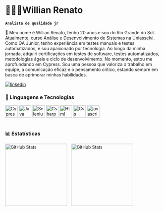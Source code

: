 # 👨🏻‍💻Willian Renato

**`Analista de qualidade jr`**

🧪 Meu nome é Willian Renato, tenho 20 anos e sou do Rio Grande do Sul. Atualmente, curso Análise e Desenvolvimento de Sistemas na Uniasselvi. Como QA Júnior, tenho experiência em testes manuais e testes automatizados, e sou apaixonado por tecnologia. Ao longo da minha jornada, adquiri certificações em testes de software, testes automatizados, metodologias ágeis e ciclo de desenvolvimento. No momento, estou me aprofundando em Cypress. Sou uma pessoa que valoriza o trabalho em equipe, a comunicação eficaz e o pensamento crítico, estando sempre em busca de aprimorar minhas habilidades.

[![linkedin](https://img.shields.io/badge/LinkedIn-0077B5?style=for-the-badge&logo=linkedin&logoColor=white)](https://www.linkedin.com/in/willian-renato-rodrigues-pereira-911b10200)

### 🤖 Linguagens e Tecnologias

<div style="display: inline_block">
 <img align="center" alt="Cypress" src="https://skillicons.dev/icons?i=cypress&theme=light" height="40" alt="cypress logo"  />
 <img align="center" alt="Java" src="https://skillicons.dev/icons?i=java&theme=light" height="40" alt="java logo"  />
  <img align="center" alt="Selenium" alt="Css" src="https://skillicons.dev/icons?i=selenium" height="40" alt="selenium logo"  />
  <img align="center" alt="Csharp" src="https://skillicons.dev/icons?i=cs" height="40" alt="csharp logo"  />
 <img align="center" alt="Html" src="https://skillicons.dev/icons?i=html" height="40" alt="html logo"  />
 <img align="center" alt="Css" src="https://skillicons.dev/icons?i=css" height="40" alt="css logo"  />
 <img align="center" alt="javascript" src="https://skillicons.dev/icons?i=js" height="40" alt="javascript logo"  />
 
 
          
</div><br/>

### 📊 Estatísticas

<p>
  <img 
    align="left" 
    alt="GitHub Stats" 
    height="200" 
    style="padding-right: 10px;" 
    src="https://github-readme-stats.vercel.app/api?username=WillianRRP&show_icons=true&theme=tokyonight&include_all_commits=true&locale=pt-br" 
  />

<img 
      align="left" 
      alt="GitHub Stats" 
      height="200" 
      src="https://github-readme-stats.vercel.app/api/top-langs/?username=WillianRRP&theme=tokyonight&layout=compact&custom_title=Tecnologias&langs_count=9" 
  />

  </p>

